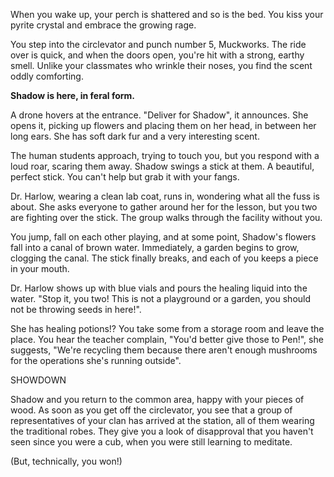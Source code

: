 When you wake up, your perch is shattered and so is the bed. You kiss your pyrite crystal and embrace the growing rage. 

You step into the circlevator and punch number 5, Muckworks. The ride over is quick, and when the doors open, you're hit with a strong, earthy smell. Unlike your classmates who wrinkle their noses, you find the scent oddly comforting.

**Shadow is here, in feral form.**

A drone hovers at the entrance. "Deliver for Shadow", it announces. She opens it, picking up flowers and placing them on her head, in between her long ears. She has soft dark fur and a very interesting scent. 

The human students approach, trying to touch you, but you respond with a loud roar, scaring them away. Shadow swings a stick at them. A beautiful, perfect stick. You can't help but grab it with your fangs.

Dr. Harlow, wearing a clean lab coat, runs in, wondering what all the fuss is about. She asks everyone to gather around her for the lesson, but you two are fighting over the stick. The group walks through the facility without you.

You jump, fall on each other playing, and at some point, Shadow's flowers fall into a canal of brown water. Immediately, a garden begins to grow, clogging the canal. The stick finally breaks, and each of you keeps a piece in your mouth.

Dr. Harlow shows up with blue vials and pours the healing liquid into the water. "Stop it, you two! This is not a playground or a garden, you should not be throwing seeds in here!". 

She has healing potions!? You take some from a storage room and leave the place. You hear the teacher complain, "You'd better give those to Pen!", she suggests, "We're recycling them because there aren't enough mushrooms for the operations she's running outside".

SHOWDOWN

Shadow and you return to the common area, happy with your pieces of wood. As soon as you get off the circlevator, you see that a group of representatives of your clan has arrived at the station, all of them wearing the traditional robes. They give you a look of disapproval that you haven't seen since you were a cub, when you were still learning to meditate.

(But, technically, you won!)
